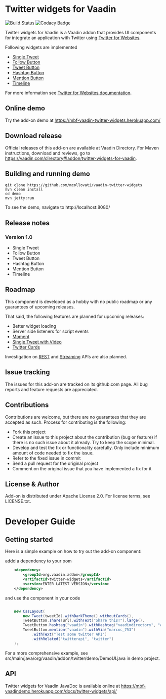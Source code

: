 # Twitter widgets for Vaadin

[![Build Status](https://travis-ci.org/mcollovati/vaadin-twitter-widgets.svg?branch=master)](https://travis-ci.org/mcollovati/vaadin-twitter-widgets)
[![Codacy Badge](https://app.codacy.com/project/badge/Grade/7a33139ae9914956bac72e69ad838708)](https://www.codacy.com/gh/mcollovati/vaadin-twitter-widgets/dashboard?utm_source=github.com&amp;utm_medium=referral&amp;utm_content=mcollovati/vaadin-twitter-widgets&amp;utm_campaign=Badge_Grade)

Twitter widgets for Vaadin is a Vaadin addon that provides UI components 
for integrate an application with Twitter using [Twitter for Websites](https://dev.twitter.com/web/overview).
 
Following widgets are implemented

* [Single Tweet](https://dev.twitter.com/web/embedded-tweets)
* [Follow Button](https://dev.twitter.com/web/follow-button)
* [Tweet Button](https://dev.twitter.com/web/tweet-button)
* [Hashtag Button](https://dev.twitter.com/web/tweet-button/hashtag-button)
* [Mention Button](https://dev.twitter.com/web/tweet-button/mention-button)
* [Timeline](https://dev.twitter.com/web/embedded-timelines)

For more information see [Twitter for Websites documentation](https://dev.twitter.com/web/overview).

## Online demo

Try the add-on demo at https://mbf-vaadin-twitter-widgets.herokuapp.com/

## Download release

Official releases of this add-on are available at Vaadin Directory. For Maven instructions, download and reviews, 
go to https://vaadin.com/directory#!addon/twitter-widgets-for-vaadin.

## Building and running demo

```
git clone https://github.com/mcollovati/vaadin-twitter-widgets                                                   
mvn clean install
cd demo
mvn jetty:run
```

To see the demo, navigate to http://localhost:8080/

 
## Release notes

### Version 1.0

- Single Tweet
- Follow Button
- Tweet Button
- Hashtag Button
- Mention Button
- Timeline

## Roadmap

This component is developed as a hobby with no public roadmap or any guarantees of upcoming releases. 

That said, the following features are planned for upcoming releases:

- Better widget loading
- Server side listeners for script events
- [Moment](https://dev.twitter.com/web/embedded-moments)
- [Single Tweet with Video](https://dev.twitter.com/web/embedded-video)
- [Twitter Cards](https://dev.twitter.com/cards/overview)

Investigation on [REST](https://dev.twitter.com/rest/public) 
and [Streaming](https://dev.twitter.com/streaming/overview) APIs are also planned. 

## Issue tracking

The issues for this add-on are tracked on its github.com page. All bug reports and feature requests are appreciated. 

## Contributions

Contributions are welcome, but there are no guarantees that they are accepted as such. Process for contributing is the following:
- Fork this project
- Create an issue to this project about the contribution (bug or feature) if there is no such issue about it already. Try to keep the scope minimal.
- Develop and test the fix or functionality carefully. Only include minimum amount of code needed to fix the issue.
- Refer to the fixed issue in commit
- Send a pull request for the original project
- Comment on the original issue that you have implemented a fix for it

## License & Author

Add-on is distributed under Apache License 2.0. For license terms, see LICENSE.txt.


# Developer Guide

## Getting started

Here is a simple example on how to try out the add-on component:

addd a dependency to your pom

```xml   
    <dependency>
        <groupId>org.vaadin.addon</groupId>
        <artifactId>twitter-widgets</artifactId>
        <version>ENTER LATEST VERSION</version>
    </dependency>
```

and use the component in your code

```java

    new CssLayout(
        new Tweet(tweetId).withDarkTheme().withoutCards(),
        TweetButton.share(url).withText("Share this!").large(),
        TweetButton.hashtag("vaadin").withHashtag("vaadindirectory", "add-on"),
        TweetButton.mention("vaadin").withVia("marcoc_753")
            .withText("Test some twitter API")
            .withRelated("twitterapi", "twitter")                    
    );

```

For a more comprehensive example, see src/main/java/org/vaadin/addon/twitter/demo/DemoUI.java in demo project.

## API

Twitter widgets for Vaadin JavaDoc is available online at https://mbf-vaadindemo.herokuapp.com/docs/twitter-widgets/api/
